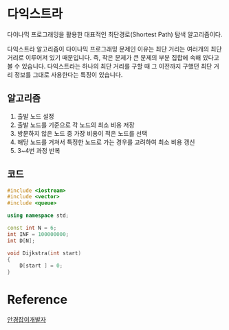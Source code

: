 # 다익스트라

다이나믹 프로그래밍을 활용한 대표적인 최단경로(Shortest Path) 탐색 알고리즘이다. 

다익스트라 알고리즘이 다이나믹 프로그래밍 문제인 이유는 최단 거리는 여러개의 최단 거리로 이루어져 있기 때문입니다. 즉, 작은 문제가 큰 문제의 부분 집합에 속해 있다고 볼 수 있습니다. 다익스트라는 하나의 최단 거리를 구할 때 그 이전까지 구했던 최단 거리 정보를 그대로 사용한다는 특징이 있습니다.

## 알고리즘

1. 출발 노드 설정
2. 출발 노드를 기준으로 각 노드의 최소 비용 저장
3. 방문하지 않은 노드 중 가장 비용이 적은 노드를 선택
4. 해당 노드를 거쳐서 특정한 노드로 가는 경우를 고려하여 최소 비용 갱신
5. 3~4번 과정 반복

## 코드

```c++
#include <iostream>
#include <vector>
#include <queue>

using namespace std;

const int N = 6;
int INF = 100000000;
int D[N];

void Dijkstra(int start)
{
    D[start ] = 0;
}


```

# Reference

[안경잡이개발자]

[안경잡이개발자]:(https://blog.naver.com/ndb796/221234424646)
